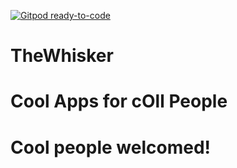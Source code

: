 [![Gitpod ready-to-code](https://img.shields.io/badge/Gitpod-ready--to--code-blue?logo=gitpod)](https://gitpod.io/#https://github.com/RithikOza/TheWhisker)

# TheWhisker

# Cool Apps for cOll People
# Cool people welcomed!
